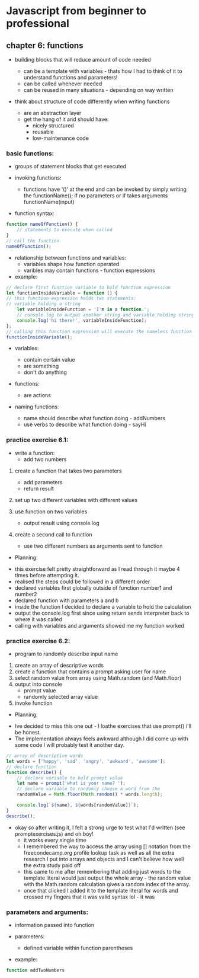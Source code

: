 # Javascript from beginner to professional

## chapter 6: functions

- building blocks that will reduce amount of code needed
    - can be a template with variables - thats how I had to think of it to understand functions and parameters!
    - can be called whenever needed
    - can be reused in many situations - depending on way written

- think about structure of code differently when writing functions
    - are an abstraction layer
    - get the hang of it and should have:
        - nicely structured
        - reusable
        - low-maintenance code

### basic functions:
- groups of statement blocks that get executed

- invoking functions:
    - functions have '()' at the end and can be invoked by simply writing the functionName(); if no parameters or if takes arguments functionName(input)
- function syntax:
```Javascript
function nameOfFunction() {
    // statements to execute when called
}
// call the function
nameOfFunction();
```
- relationship between functions and variables:
    - variables shape how function operated
    - varibles may contain functions - function expressions
- example:
```Javascript
// declare first function variable to hold function expression
let functionInsideVariable = function () {
// this function expression holds two statements:
// variable holding a string
    let variableInsideFunction = 'I'm in a function.';
    // console.log to output another string and variable holding string
    console.log('hi there!', variableInsideFunction);
};
// calling this function expression will execute the nameless function within
functionInsideVariable();
```
- variables:
    - contain certain value
    - are something
    - don't do anything
- functions:
    - are actions

- naming functions:
    - name should describe what function doing - addNumbers
    - use verbs to describe what function doing - sayHi

### practice exercise 6.1:
- write a function:
    - add two numbers

1. create a function that takes two parameters
    - add parameters
    - return result

2. set up two different variables with different values

3. use function on two variables
    - output result using console.log

4. create a second call to function
    - use two different numbers as arguments sent to function

* Planning:
- this exercise felt pretty straightforward as I read through it maybe 4 times before attempting it.
- realised the steps could be followed in a different order
- declared variables first globally outside of function number1 and number2
- declared function with parameters a and b
- inside the function I decided to declare a variable to hold the calculation
- output the console.log first since using return sends interpreter back to where it was called
- calling with variables and arguments showed me my function worked

### practice exercise 6.2:
- program to randomly describe input name

1. create an array of descriptive words
2. create a function that contains a prompt asking user for name
3. select random value from array using Math.random (and Math.floor)
4. output into console 
    - prompt value
    - randomly selected array value
5. invoke function

* Planning:
- Ive decided to miss this one out - I loathe exercises that use prompt() i'll be honest.
- The implementation always feels awkward although I did come up with some code I will probably test it another day.
```Javascript
// array of descriptive words
let words = ['happy', 'sad', 'angry', 'awkward', 'awesome'];
// declare function
function describe() {
    // declare variable to hold prompt value
    let name = prompt('what is your name? ');
    // declare variable to randomly choose a word from the
    randomValue = Math.floor(Math.random() * words.length);

    console.log(`${name}, ${words[randomValue]}`);
}
describe();
```
- okay so after writing it, I felt a strong urge to test what I'd written (see promptexercises.js) and oh boy!
    - it works every single time 
    - I remembered the way to access the array using [] notation from the freecondecamp.org profile lookup task as well as all the extra research I put into arrays and objects and I can't believe how well the extra study paid off
    - this came to me after remembering that adding just words to the template literal would just output the whole array - the random value with the Math.random calculation gives a random index of the array. 
    - once that clicked I added it to the template literal for words and crossed my fingers that it was valid syntax lol - it was

### parameters and arguments:
- information passed into function

- parameters:
    - defined variable within function parentheses
- example:
```Javascript
function addTwoNumbers
```